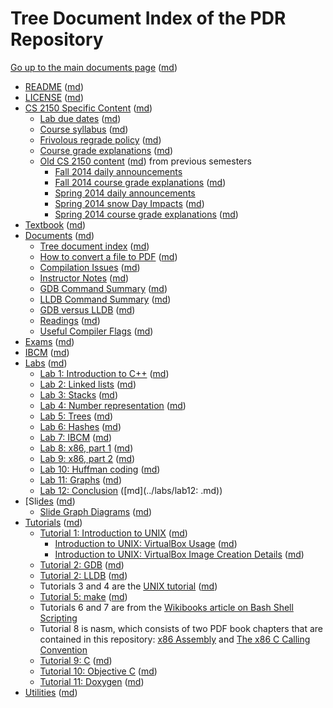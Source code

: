 # Tree Document Index of the PDR Repository

[Go up to the main documents page](index.html) ([md](index.md))

- [README](../README.html) ([md](../README.md))
- [LICENSE](../LICENSE.html) ([md](../LICENSE.md))
- [CS 2150 Specific Content](../cs2150/index.html) ([md](../cs2150/index.md))
    - [Lab due dates](../cs2150/labduedates.html) ([md](../cs2150/labduedates.md))
    - [Course syllabus](../cs2150/syllabus.html) ([md](../cs2150/syllabus.md))
    - [Frivolous regrade policy](../cs2150/frivolous-regrades.html) ([md](../cs2150/frivolous-regrades.md))
    - [Course grade explanations](../cs2150/grades.html) ([md](../cs2150/grades.md))
	- [Old CS 2150 content](../cs2150/old/index.html) ([md](../cs2150/old/index.md)) from previous semesters
        - [Fall 2014 daily announcements](../cs2150/old/daily-announcements-fall-2014.html)
        - [Fall 2014 course grade explanations](../cs2150/old/grades-fall-2014.html) ([md](../cs2150/old/grades-fall-2014.md))
        - [Spring 2014 daily announcements](../cs2150/old/daily-announcements-spring-2014.html)
    	- [Spring 2014 snow Day Impacts](../cs2150/old/snowdays-spring-2014.html) ([md](../cs2150/old/snowdays-spring-2014.md))
	    - [Spring 2014 course grade explanations](../cs2150/old/grades-spring-2014.html) ([md](../cs2150/old/grades-spring-2014.md))
- [Textbook](../book/index.html) ([md](../book/index.md))
- [Documents](../docs/index.html) ([md](../docs/index.md))
    - [Tree document index](../docs/tree.html) ([md](../docs/tree.md))
    - [How to convert a file to PDF](../docs/convert_to_pdf.html) ([md](../docs/convert_to_pdf.md))
    - [Compilation Issues](../docs/compilation.html) ([md](../docs/compilation.md))
    - [Instructor Notes](../docs/instructor.html) ([md](../docs/instructor.md))
    - [GDB Command Summary](../docs/gdb_summary.html) ([md](../docs/gdb_summary.md))
    - [LLDB Command Summary](../docs/lldb_summary.html) ([md](../docs/lldb_summary.md))
	- [GDB versus LLDB](../docs/gdb_vs_lldb.html) ([md](../docs/gdb_vs_lldb.md))
	- [Readings](../docs/readings.html) ([md](../docs/readings.md))
    - [Useful Compiler Flags](../docs/compiler_flags.html) ([md](../docs/compiler_flags.md))
- [Exams](../exams/index.html) ([md](../exams/index.md))
- [IBCM](../ibcm/ibcm.html) ([md](../ibcm/ibcm.md))
- [Labs](../labs/index.html) ([md](../labs/index.md))
    - [Lab 1: Introduction to C++](../labs/lab01/index.html) ([md](../labs/lab01/index.md))
    - [Lab 2: Linked lists](../labs/lab02/index.html) ([md](../labs/lab02/index.md))
    - [Lab 3: Stacks](../labs/lab03/index.html) ([md](../labs/lab03/index.md))
    - [Lab 4: Number representation](../labs/lab04/index.html) ([md](../labs/lab04/index.md))
    - [Lab 5: Trees](../labs/lab05/index.html) ([md](../labs/lab05/index.md))
    - [Lab 6: Hashes](../labs/lab06/index.html) ([md](../labs/lab06/index.md))
    - [Lab 7: IBCM](../labs/lab07/index.html) ([md](../labs/lab07/index.md))
    - [Lab 8: x86, part 1](../labs/lab08/index.html) ([md](../labs/lab08/index.md))
    - [Lab 9: x86, part 2](../labs/lab09/index.html) ([md](../labs/lab09/index.md))
    - [Lab 10: Huffman coding](../labs/lab10/index.html) ([md](../labs/lab10/index.md))
    - [Lab 11: Graphs](../labs/lab11/index.html) ([md](../labs/lab11/index.md))
    - [Lab 12: Conclusion](../labs/lab12/index.html) ([md](../labs/lab12: .md))
- [Sli[des](../slides/index.html) ([md](../slides/index.md))
    - [Slide Graph Diagrams](../slides/graphs/index.html) ([md](../slides/graphs/index.md))
- [Tutorials](../tutorials/index.html) ([md](../tutorials/index.md))
    - [Tutorial 1: Introduction to UNIX](../tutorials/01-intro-unix/index.html) ([md](../tutorials/01-intro-unix/index.md))
        - [Introduction to UNIX: VirtualBox Usage](../tutorials/01-intro-unix/virtual-box.html) ([md](../tutorials/01-intro-unix/virtual-box.md))
        - [Introduction to UNIX: VirtualBox Image Creation Details](../tutorials/01-intro-unix/vb-image-details.html) ([md](../tutorials/01-intro-unix/vb-image-details.md))
    - [Tutorial 2: GDB](../tutorials/02-gdb/index.html) ([md](../tutorials/02-gdb/index.md))
    - [Tutorial 2: LLDB](../tutorials/02-lldb/index.html) ([md](../tutorials/02-lldb/index.md))
	- Tutorials 3 and 4 are the [UNIX tutorial](../tutorials/03-04-more-unix/index.html) ([md](../tutorials/03-04-more-unix/index.md))
    - [Tutorial 5: make](../tutorials/05-make/index.html) ([md](../tutorials/05-make/index.md))
	- Tutorials 6 and 7 are from the [Wikibooks article on Bash Shell Scripting](http://en.wikibooks.org/wiki/Bash_Shell_Scripting)
    - Tutorial 8 is nasm, which consists of two PDF book chapters that are contained in this repository: [x86 Assembly](../book/x86-asm-chapter.pdf) and [The x86 C Calling Convention](../book/x86-ccc-chapter.pdf)
    - [Tutorial 9: C](../tutorials/09-c/index.html) ([md](../tutorials/09-c/index.md))
    - [Tutorial 10: Objective C](../tutorials/10-objc/index.html) ([md](../tutorials/10-objc/index.md))
	- [Tutorial 11: Doxygen](../tutorials/11-doxygen/index.html) ([md](../tutorials/11-doxygen/index.md))
- [Utilities](../utils/index.html) ([md](../utils/index.md))
